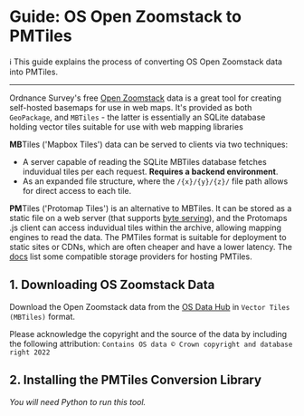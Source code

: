 # Guide: OS Open Zoomstack to PMTiles
ℹ This guide explains the process of converting OS Open Zoomstack data into PMTiles.

---

Ordnance Survey's free [Open Zoomstack](https://www.ordnancesurvey.co.uk/business-government/products/open-zoomstack) data is a great tool for creating self-hosted basemaps for use in web maps. It's provided as both `GeoPackage`, and `MBTiles` - the latter is essentially an SQLite database holding vector tiles suitable for use with web mapping libraries

**MB**Tiles ('Mapbox Tiles') data can be served to clients via two techniques:
- A server capable of reading the SQLite MBTiles database fetches induvidual tiles per each request. **Requires a backend environment**.
- As an expanded file structure, where the `/{x}/{y}/{z}/` file path allows for direct access to each tile.

**PM**Tiles ('Protomap Tiles') is an alternative to MBTiles. It can be stored as a static file on a web server (that supports [byte serving](https://en.wikipedia.org/wiki/Byte_serving)), and the Protomaps .js client can access induvidual tiles within the archive, allowing mapping engines to read the data. The PMTiles format is suitable for deployment to static sites or CDNs, which are often cheaper and have a lower latency. The [docs](https://protomaps.com/docs/pmtiles/storage-providers) list some compatible storage providers for hosting PMTiles.

## 1. Downloading OS Zoomstack Data
Download the Open Zoomstack data from the [OS Data Hub](https://osdatahub.os.uk/downloads/open/OpenZoomstack) in `Vector Tiles (MBTiles)` format.

Please acknowledge the copyright and the source of the data by including the following attribution: `Contains OS data © Crown copyright and database right 2022`

## 2. Installing the PMTiles Conversion Library
*You will need Python to run this tool.*
